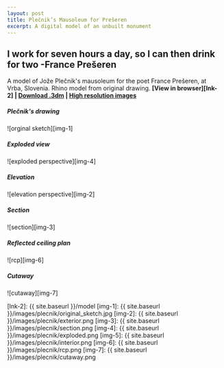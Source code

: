 ```yaml
---
layout: post
title: Plečnik’s Mausoleum for Prešeren
excerpt: A digital model of an unbuilt monument
---
```


## I work for seven hours a day, so I can then drink for two -France Prešeren

A model of Jože Plečnik's mausoleum for the poet France Prešeren, at Vrba, Slovenia. Rhino model from original drawing. **[View in browser][lnk-2] \| [Download .3dm][lnk-1] \| [High resolution images][lnk-1]**

##### Plečnik's drawing

![orginal sketch][img-1]

##### Exploded view

![exploded perspective][img-4]

##### Elevation

![elevation perspective][img-2]

##### Section

![section][img-3]

##### Reflected ceiling plan

![rcp][img-6]

##### Cutaway

![cutaway][img-7]

[lnk-1]: https://drive.google.com/folderview?id=0B3fdHD1DBpRNUkNuV09teUdjZHc&usp=sharing
[lnk-2]: {{ site.baseurl }}/model
[img-1]: {{ site.baseurl }}/images/plecnik/original_sketch.jpg
[img-2]: {{ site.baseurl }}/images/plecnik/exterior.png
[img-3]: {{ site.baseurl }}/images/plecnik/section.png
[img-4]: {{ site.baseurl }}/images/plecnik/exploded.png
[img-5]: {{ site.baseurl }}/images/plecnik/interior.png
[img-6]: {{ site.baseurl }}/images/plecnik/rcp.png
[img-7]: {{ site.baseurl }}/images/plecnik/cutaway.png
